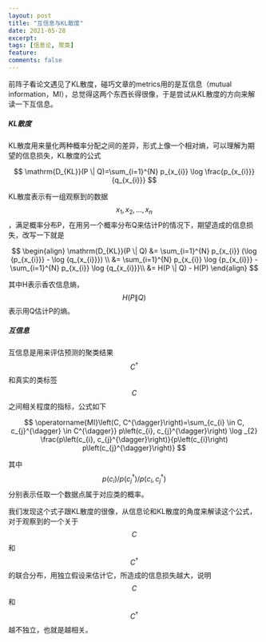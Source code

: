 ```yaml
---
layout: post
title: "互信息与KL散度"
date: 2021-05-28
excerpt: 
tags: [信息论, 聚类]
feature: 
comments: false
---
```




前阵子看论文遇见了KL散度，碰巧文章的metrics用的是互信息（mutual information，MI），总觉得这两个东西长得很像，于是尝试从KL散度的方向来解读一下互信息。

##### KL散度

KL散度用来量化两种概率分配之间的差异，形式上像一个相对熵，可以理解为期望的信息损失，KL散度的公式


$$
\mathrm{D_{KL}}(P \| Q)=\sum_{i=1}^{N} p_{x_{i}} \log \frac{p_{x_{i}}}{q_{x_{i}}}
$$


KL散度表示有一组观察到的数据$$x_{1}, x_{2}, ..., x_{n}$$，满足概率分布P，在用另一个概率分布Q来估计P的情况下，期望造成的信息损失，改写一下就是


$$
\begin{align}
\mathrm{D_{KL}}(P \| Q) &= \sum_{i=1}^{N} p_{x_{i}} (\log {p_{x_{i}}} - \log {q_{x_{i}}}) \\
&= \sum_{i=1}^{N} p_{x_{i}} \log {p_{x_{i}}} - \sum_{i=1}^{N} p_{x_{i}} \log {q_{x_{i}}}\\
&= H(P \| Q) - H(P)
\end{align}
$$


其中H表示香农信息熵，$$H(P \| Q)$$表示用Q估计P的熵。

##### 互信息

互信息是用来评估预测的聚类结果$$C^{\dagger}$$和真实的类标签$$C$$之间相关程度的指标，公式如下


$$
\operatorname{MI}\left(C, C^{\dagger}\right)=\sum_{c_{i} \in C, c_{j}^{\dagger} \in C^{\dagger}} p\left(c_{i}, c_{j}^{\dagger}\right) \log _{2} \frac{p\left(c_{i}, c_{j}^{\dagger}\right)}{p\left(c_{i}\right) p\left(c_{j}^{\dagger}\right)}
$$


其中$$p\left(c_{i}\right) / p\left(c_{j}^{\dagger}\right) / p\left(c_{i}, c_{j}^{\dagger}\right)$$分别表示任取一个数据点属于对应类的概率。

我们发现这个式子跟KL散度的很像，从信息论和KL散度的角度来解读这个公式，对于观察到的一个关于$$C$$和$$C^{\dagger}$$的联合分布，用独立假设来估计它，所造成的信息损失越大，说明$$C$$和$$C^{\dagger}$$越不独立，也就是越相关。